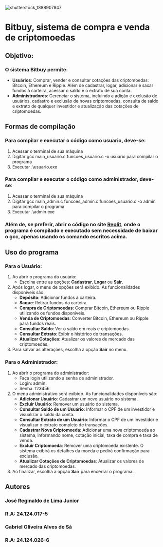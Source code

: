 ![shutterstock_1888907947](https://github.com/user-attachments/assets/dcf3de70-0fd5-4b98-b027-8523a46fa902)
# Bitbuy, sistema de compra e venda de criptomoedas

## Objetivo:
### O sistema **Bitbuy** permite:
- **Usuários**: Comprar, vender e consultar cotações das criptomoedas: Bitcoin, Ethereum e Ripple. Além de cadastrar, logar, adicionar e sacar fundos à carteira, acessar o saldo e o extrato de sua conta.
- **Administradores**: Gerenciar o sistema, incluindo a adição e exclusão de usuários, cadastro e exclusão de novas criptomoedas, consulta de saldo e extrato de qualquer investidor e atualização das cotações de criptomoedas.

## Formas de compilação
### Para compilar e executar o código como usuario, deve-se:
1. Acessar o terminal de sua máquina
2. Digitar gcc main_usuario.c funcoes_usuario.c -o usuario para compilar o programa
3. Executar .\usuario.exe

### Para compilar e executar o código como administrador, deve-se:
1. Acessar o terminal de sua máquina
2. Digitar gcc main_admin.c funcoes_admin.c funcoes_usuario.c -o admin para compilar o programa
3. Executar .\admin.exe
   
### Além de, se preferir, abrir o código no site [Replit](https://replit.com), onde o programa é compilado e executado sem necessidade de baixar o gcc, apenas usando os comando escritos acima.

## Uso do programa
### **Para o Usuário:**
1. Ao abrir o programa do usuário:
   - Escolha entre as opções: **Cadastrar**, **Logar** ou **Sair**.
2. Após logar, o menu de opções será exibido. As funcionalidades disponíveis são:
   - **Depósito**: Adicionar fundos à carteira.
   - **Saque**: Retirar fundos da carteira.
   - **Compra de Criptomoedas**: Comprar Bitcoin, Ethereum ou Ripple utilizando os fundos disponíveis.
   - **Venda de Criptomoedas**: Converter Bitcoin, Ethereum ou Ripple para fundos reais.
   - **Consultar Saldo**: Ver o saldo em reais e criptomoedas.
   - **Consultar Extrato**: Exibir o histórico de transações.
   - **Atualizar Cotações**: Atualizar os valores de mercado das criptomoedas.
3. Para salvar as alterações, escolha a opção **Sair** no menu.


### **Para o Administrador:**
1. Ao abrir o programa do administrador:
   - Faça login utilizando a senha de administrador.
   - Login: admin.
   - Senha: 123456.
2. O menu administrativo será exibido. As funcionalidades disponíveis são:
   - **Adicionar Usuário**: Cadastrar um novo usuário no sistema.
   - **Excluir Usuário**: Remover um usuário do sistema.
   - **Consultar Saldo de um Usuário**: Informar o CPF de um investidor e visualizar o saldo da conta.
   - **Consultar Extrato de um Usuário**: Informar o CPF de um investidor e visualizar o extrato completo de transações.
   - **Cadastrar Nova Criptomoeda**: Adicionar uma nova criptomoeda ao sistema, informando nome, cotação inicial, taxa de compra e taxa de venda.
   - **Excluir Criptomoeda**: Remover uma criptomoeda existente. O sistema exibirá os detalhes da moeda e pedirá confirmação para exclusão.
   - **Atualizar Cotações de Criptomoedas**: Atualizar os valores de mercado das criptomoedas.
3. Ao finalizar, escolha a opção **Sair** para encerrar o programa.

## Autores
### José Reginaldo de Lima Junior
### R.A: 24.124.017-5
### Gabriel Oliveira Alves de Sá
### R.A: 24.124.026-6
